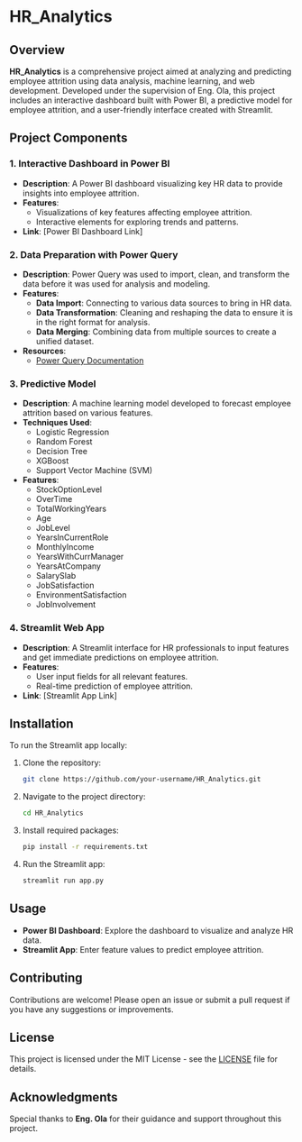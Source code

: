 # HR_Analytics

## Overview

**HR_Analytics** is a comprehensive project aimed at analyzing and predicting employee attrition using data analysis, machine learning, and web development. Developed under the supervision of Eng. Ola, this project includes an interactive dashboard built with Power BI, a predictive model for employee attrition, and a user-friendly interface created with Streamlit.

## Project Components

### 1. Interactive Dashboard in Power BI
- **Description**: A Power BI dashboard visualizing key HR data to provide insights into employee attrition.
- **Features**:
  - Visualizations of key features affecting employee attrition.
  - Interactive elements for exploring trends and patterns.
- **Link**: [Power BI Dashboard Link]

### 2. Data Preparation with Power Query
- **Description**: Power Query was used to import, clean, and transform the data before it was used for analysis and modeling.
- **Features**:
  - **Data Import**: Connecting to various data sources to bring in HR data.
  - **Data Transformation**: Cleaning and reshaping the data to ensure it is in the right format for analysis.
  - **Data Merging**: Combining data from multiple sources to create a unified dataset.
- **Resources**:
  - [Power Query Documentation](https://docs.microsoft.com/en-us/power-query/)

### 3. Predictive Model
- **Description**: A machine learning model developed to forecast employee attrition based on various features.
- **Techniques Used**:
  - Logistic Regression
  - Random Forest
  - Decision Tree
  - XGBoost
  - Support Vector Machine (SVM)
- **Features**:
  - StockOptionLevel
  - OverTime
  - TotalWorkingYears
  - Age
  - JobLevel
  - YearsInCurrentRole
  - MonthlyIncome
  - YearsWithCurrManager
  - YearsAtCompany
  - SalarySlab
  - JobSatisfaction
  - EnvironmentSatisfaction
  - JobInvolvement

### 4. Streamlit Web App
- **Description**: A Streamlit interface for HR professionals to input features and get immediate predictions on employee attrition.
- **Features**:
  - User input fields for all relevant features.
  - Real-time prediction of employee attrition.
- **Link**: [Streamlit App Link]

## Installation

To run the Streamlit app locally:

1. Clone the repository:
   ```bash
   git clone https://github.com/your-username/HR_Analytics.git
   ```

2. Navigate to the project directory:
   ```bash
   cd HR_Analytics
   ```

3. Install required packages:
   ```bash
   pip install -r requirements.txt
   ```

4. Run the Streamlit app:
   ```bash
   streamlit run app.py
   ```

## Usage

- **Power BI Dashboard**: Explore the dashboard to visualize and analyze HR data.
- **Streamlit App**: Enter feature values to predict employee attrition.

## Contributing

Contributions are welcome! Please open an issue or submit a pull request if you have any suggestions or improvements.

## License

This project is licensed under the MIT License - see the [LICENSE](LICENSE) file for details.

## Acknowledgments

Special thanks to **Eng. Ola** for their guidance and support throughout this project.
